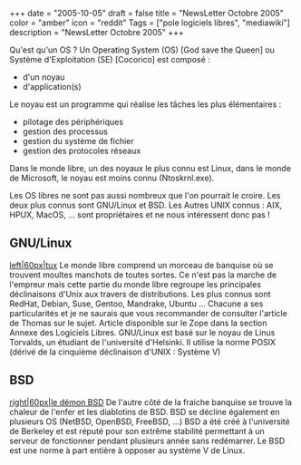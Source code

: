 +++
date = "2005-10-05"
draft = false
title = "NewsLetter Octobre 2005"
color = "amber"
icon = "reddit"
Tags = ["pole logiciels libres", "mediawiki"]
description = "NewsLetter Octobre 2005"
+++

Qu'est qu'un OS ? Un Operating System (OS) [God save the Queen] ou
Système d'Exploitation (SE) [Cocorico] est composé :

-   d'un noyau
-   d'application(s)

Le noyau est un programme qui réalise les tâches les plus élémentaires :

-   pilotage des périphériques
-   gestion des processus
-   gestion du système de fichier
-   gestion des protocoles réseaux

Dans le monde libre, un des noyaux le plus connu est Linux, dans le
monde de Microsoft, le noyau est moins connu (Ntoskrnl.exe).

Les OS libres ne sont pas aussi nombreux que l'on pourrait le croire.
Les deux plus connus sont GNU/Linux et BSD. Les Autres UNIX connus :
AIX, HPUX, MacOS, ... sont propriétaires et ne nous intéressent donc pas
!

GNU/Linux
---------

[left|60px|tux](image:Tux-larg.jpg "wikilink") Le monde libre comprend
un morceau de banquise où se trouvent moultes manchots de toutes sortes.
Ce n'est pas la marche de l'empreur mais cette partie du monde libre
regroupe les principales déclinaisons d'Unix aux travers de
distributions. Les plus connus sont RedHat, Debian, Suse, Gentoo,
Mandrake, Ubuntu ... Chacune a ses particularités et je ne saurais que
vous recommander de consulter l'article de Thomas sur le sujet. Article
disponible sur le Zope dans la section Annexe des Logiciels Libres.
GNU/Linux est basé sur le noyau de Linus Torvalds, un étudiant de
l'université d'Helsinki. Il utilise la norme POSIX (dérivé de la
cinquième déclinaison d'UNIX : Système V)

BSD
---

[right|60px|le démon BSD](image:Bsd-big.png "wikilink") De l'autre côté
de la fraiche banquise se trouve la chaleur de l'enfer et les diablotins
de BSD. BSD se décline également en plusieurs OS (NetBSD, OpenBSD,
FreeBSD, ...) BSD a été créé à l'université de Berkeley et est réputé
pour son extrême stabilité permettant à un serveur de fonctionner
pendant plusieurs année sans redémarrer. Le BSD est une norme à part
entière à opposer au système V de Linux.
